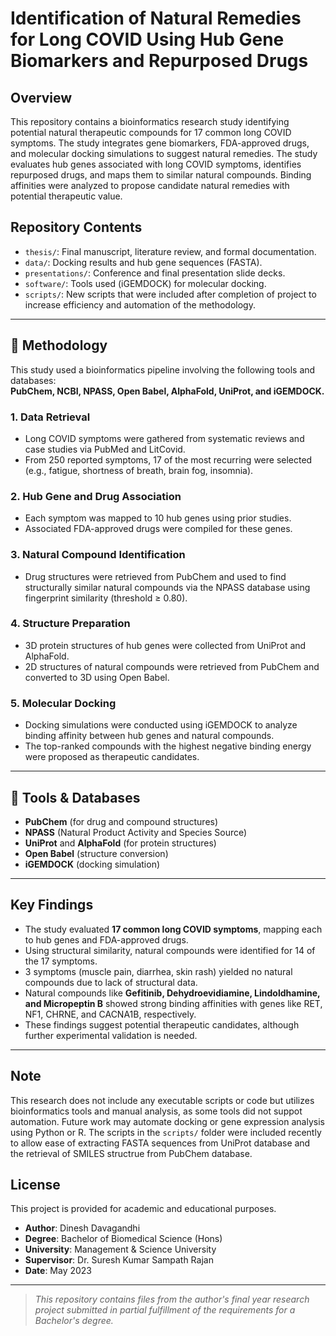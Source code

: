 # Identification of Natural Remedies for Long COVID Using Hub Gene Biomarkers and Repurposed Drugs

## Overview
This repository contains a bioinformatics research study identifying potential natural therapeutic compounds for 17 common long COVID symptoms. The study integrates gene biomarkers, FDA-approved drugs, and molecular docking simulations to suggest natural remedies. The study evaluates hub genes associated with long COVID symptoms, identifies repurposed drugs, and maps them to similar natural compounds. Binding affinities were analyzed to propose candidate natural remedies with potential therapeutic value.

## Repository Contents

- `thesis/`: Final manuscript, literature review, and formal documentation.
- `data/`: Docking results and hub gene sequences (FASTA).
- `presentations/`: Conference and final presentation slide decks.
- `software/`: Tools used (iGEMDOCK) for molecular docking.
- `scripts/`: New scripts that were included after completion of project to increase efficiency and automation of the methodology.
---

## 🔬 Methodology

This study used a bioinformatics pipeline involving the following tools and databases:  
**PubChem, NCBI, NPASS, Open Babel, AlphaFold, UniProt, and iGEMDOCK.**

### 1. **Data Retrieval**
- Long COVID symptoms were gathered from systematic reviews and case studies via PubMed and LitCovid.
- From 250 reported symptoms, 17 of the most recurring were selected (e.g., fatigue, shortness of breath, brain fog, insomnia).

### 2. **Hub Gene and Drug Association**
- Each symptom was mapped to 10 hub genes using prior studies.
- Associated FDA-approved drugs were compiled for these genes.

### 3. **Natural Compound Identification**
- Drug structures were retrieved from PubChem and used to find structurally similar natural compounds via the NPASS database using fingerprint similarity (threshold ≥ 0.80).

### 4. **Structure Preparation**
- 3D protein structures of hub genes were collected from UniProt and AlphaFold.
- 2D structures of natural compounds were retrieved from PubChem and converted to 3D using Open Babel.

### 5. **Molecular Docking**
- Docking simulations were conducted using iGEMDOCK to analyze binding affinity between hub genes and natural compounds.
- The top-ranked compounds with the highest negative binding energy were proposed as therapeutic candidates.

---

## 🧪 Tools & Databases
- **PubChem** (for drug and compound structures)
- **NPASS** (Natural Product Activity and Species Source)
- **UniProt** and **AlphaFold** (for protein structures)
- **Open Babel** (structure conversion)
- **iGEMDOCK** (docking simulation)

---
## Key Findings

- The study evaluated **17 common long COVID symptoms**, mapping each to hub genes and FDA-approved drugs.
- Using structural similarity, natural compounds were identified for 14 of the 17 symptoms.
- 3 symptoms (muscle pain, diarrhea, skin rash) yielded no natural compounds due to lack of structural data.
- Natural compounds like **Gefitinib, Dehydroevidiamine, Lindoldhamine, and Micropeptin B** showed strong binding affinities with genes like RET, NF1, CHRNE, and CACNA1B, respectively.
- These findings suggest potential therapeutic candidates, although further experimental validation is needed.

---
## Note
This research does not include any executable scripts or code but utilizes bioinformatics tools and manual analysis, as some tools did not suppot automation. Future work may automate docking or gene expression analysis using Python or R. The scripts in the `scripts/` folder were included recently to allow ease of extracting FASTA sequences from UniProt database and the retrieval of SMILES structrue from PubChem database.

## License
This project is provided for academic and educational purposes.

- **Author**: Dinesh Davagandhi  
- **Degree**: Bachelor of Biomedical Science (Hons)  
- **University**: Management & Science University  
- **Supervisor**: Dr. Suresh Kumar Sampath Rajan  
- **Date**: May 2023
---

> _This repository contains files from the author's final year research project submitted in partial fulfillment of the requirements for a Bachelor's degree._
